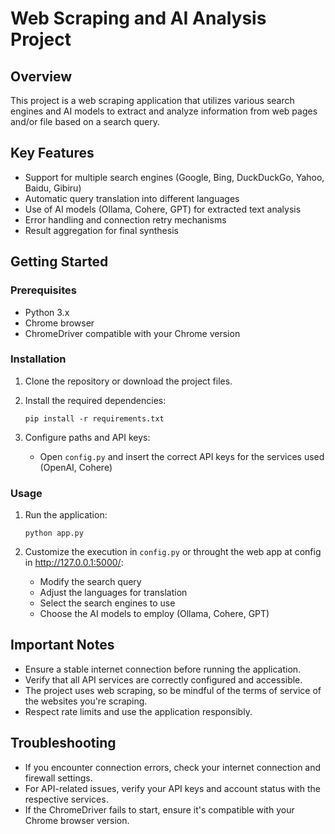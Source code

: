 # Web Scraping and AI Analysis Project

## Overview

This project is a web scraping application that utilizes various search engines and AI models to extract and analyze information from web pages and/or file based on a search query.

## Key Features

- Support for multiple search engines (Google, Bing, DuckDuckGo, Yahoo, Baidu, Gibiru)
- Automatic query translation into different languages
- Use of AI models (Ollama, Cohere, GPT) for extracted text analysis
- Error handling and connection retry mechanisms
- Result aggregation for final synthesis

## Getting Started

### Prerequisites

- Python 3.x
- Chrome browser
- ChromeDriver compatible with your Chrome version

### Installation

1. Clone the repository or download the project files.

2. Install the required dependencies:
   ```
   pip install -r requirements.txt
   ```

3. Configure paths and API keys:
   - Open `config.py` and insert the correct API keys for the services used (OpenAI, Cohere)


### Usage

1. Run the application:
   ```
   python app.py
   ```

2. Customize the execution in `config.py` or throught the web app at config in http://127.0.0.1:5000/:
   - Modify the search query
   - Adjust the languages for translation
   - Select the search engines to use
   - Choose the AI models to employ (Ollama, Cohere, GPT)


## Important Notes

- Ensure a stable internet connection before running the application.
- Verify that all API services are correctly configured and accessible.
- The project uses web scraping, so be mindful of the terms of service of the websites you're scraping.
- Respect rate limits and use the application responsibly.

## Troubleshooting

- If you encounter connection errors, check your internet connection and firewall settings.
- For API-related issues, verify your API keys and account status with the respective services.
- If the ChromeDriver fails to start, ensure it's compatible with your Chrome browser version.

